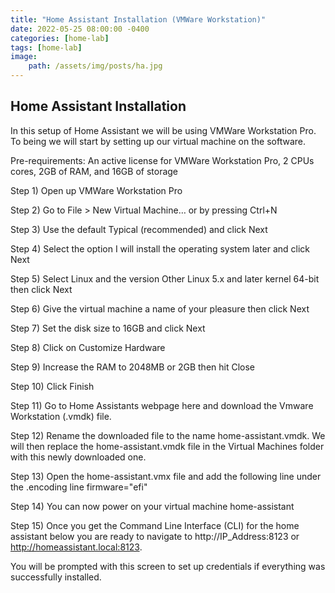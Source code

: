 ```yaml
---
title: "Home Assistant Installation (VMWare Workstation)"
date: 2022-05-25 08:00:00 -0400
categories: [home-lab]
tags: [home-lab]
image:
    path: /assets/img/posts/ha.jpg
--- 
```


## Home Assistant Installation

In this setup of Home Assistant we will be using VMWare Workstation Pro.  To being we will start by setting up our virtual machine on the software.

Pre-requirements: An active license for VMWare Workstation Pro, 2 CPUs cores, 2GB of RAM, and 16GB of storage

Step 1) Open up VMWare Workstation Pro

Step 2) Go to File > New Virtual Machine… or by pressing Ctrl+N

Step 3) Use the default Typical (recommended) and click Next

Step 4) Select the option I will install the operating system later and click Next

Step 5) Select Linux and the version Other Linux 5.x and later kernel 64-bit then click Next

Step 6) Give the virtual machine a name of your pleasure then click Next

Step 7) Set the disk size to 16GB and click Next

Step 8) Click on Customize Hardware

Step 9) Increase the RAM to 2048MB or 2GB then hit Close

Step 10) Click Finish

Step 11) Go to Home Assistants webpage here and download the Vmware Workstation (.vmdk) file.

Step 12) Rename the downloaded file to the name home-assistant.vmdk.  We will then replace the home-assistant.vmdk file in the Virtual Machines folder with this newly downloaded one.

Step 13) Open the home-assistant.vmx file and add the following line under the .encoding line firmware="efi"

Step 14) You can now power on your virtual machine home-assistant

Step 15) Once you get the Command Line Interface (CLI) for the home assistant below you are ready to navigate to http://IP_Address:8123 or http://homeassistant.local:8123.

You will be prompted with this screen to set up credentials if everything was successfully installed.